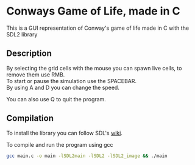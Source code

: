# Conways Game of Life, made in C
This is a GUI representation of Conway's game of life made in C with the SDL2 library

## Description

By selecting the grid cells with the mouse you can spawn live cells, to remove them use RMB.\
To start or pause the simulation use the SPACEBAR.\
By using A and D you can change the speed.


You can also use Q to quit the program.

## Compilation

To install the library you can follow SDL's [wiki](https://wiki.libsdl.org/SDL2/Installation).

To compile and run the program using gcc

```bash
gcc main.c -o main -lSDL2main -lSDL2 -lSDL2_image && ./main
```

